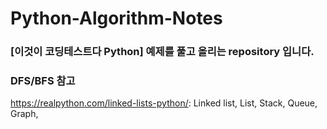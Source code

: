 # Python-Algorithm-Notes
### [이것이 코딩테스트다 Python] 예제를 풀고 올리는 repository 입니다.

### DFS/BFS 참고
https://realpython.com/linked-lists-python/: Linked list, List, Stack, Queue, Graph, 
